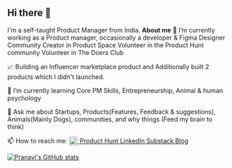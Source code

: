 ## Hi there 👋
I'm a self-taught Product Manager from India.
**About me**
🔭 I’m currently working as a Product manager, occasionally a developer & Figma Designer
    Community Creator in Product Space
    Volunteer in the Product Hunt community
    Volunteer in The Doers Club
    
📈 Building an Influencer marketplace product and Additionally built 2 products which I didn't launched.

🌱 I’m currently learning Core PM Skills, Entrepreneurship, Animal & human psychology

💬 Ask me about Startups, Products(Features, Feedback & suggestions), Animals(Mainly Dogs), communities, and why things (Feed my brain to think) 

📫 How to reach me:
<a href="[https://twitter.com/anuraghazru](https://x.com/Pranavi9228)">
  <img align="center" alt="Pranavi | Twitter" width="21px" src="https://raw.githubusercontent.com/anuraghazra/anuraghazra/master/assets/twitter.svg" />
</a>
<a href="https://www.producthunt.com/@pranavi_p"> Product Hunt
</a>
<a href="https://www.linkedin.com/in/pranavi-p/"> LinkedIn
</a>
<a href="https://pranavivel17.substack.com/">Substack Blog
</a>

[![Pranavi's GitHub stats](https://github-readme-stats.vercel.app/api?username=pranavi179&show_icons=true&theme=radical)](https://github.com/pranavi179/github-readme-stats)
<!--
**pranavi179/pranavi179** is a ✨ _special_ ✨ repository because its `README.md` (this file) appears on your GitHub profile.

Here are some ideas to get you started:

- 🔭 I’m currently working on ...
- 👯 I’m looking to collaborate on ...
- 🤔 I’m looking for help with ...
- 💬 Ask me about ...
- 📫 How to reach me: ...
- 😄 Pronouns: ...
- ⚡ Fun fact: ...
-->

